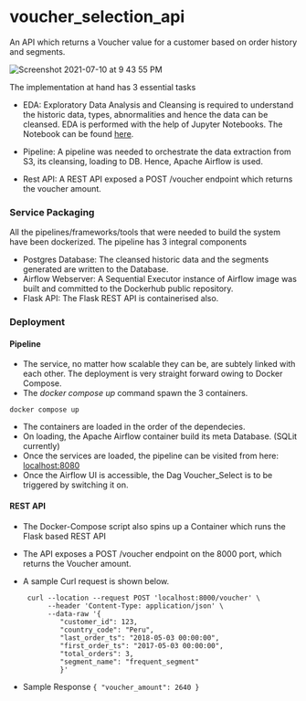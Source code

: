 # voucher_selection_api
An API which returns a Voucher value for a customer based on order history and segments.

![Screenshot 2021-07-10 at 9 43 55 PM](https://user-images.githubusercontent.com/9393761/125169504-26776600-e1c8-11eb-8bf1-626a07631d78.png)

The implementation at hand has 3 essential tasks
* EDA: Exploratory Data Analysis and Cleansing is required to understand the historic data, types, abnormalities and hence the data can be cleansed. 
       EDA is performed with the help of Jupyter Notebooks. The Notebook can be found [here](https://github.com/roshanzameer/voucher_selection_api/blob/main/notebooks/EDA.ipynb).
       
* Pipeline: A pipeline was needed to orchestrate the data extraction from S3, its cleansing, loading to DB. Hence, Apache Airflow is used. 
* Rest API: A REST API exposed a POST /voucher endpoint which returns the voucher amount. 

### Service Packaging

All the pipelines/frameworks/tools that were needed to build the system have been dockerized. The pipeline has 3 integral components
* Postgres Database: The cleansed historic data and the segments generated are written to the Database.
* Airflow Webserver: A Sequential Executor instance of Airflow image was built and committed to the Dockerhub public repository.
* Flask API: The Flask REST API is containerised also.


### Deployment

#### Pipeline

* The service, no matter how scalable they can be, are subtely linked with each other. The deployment is very straight forward owing to Docker Compose.
* The *docker compose up* command spawn the 3 containers. 
              
`docker compose up`
              
* The containers are loaded in the order of the dependecies. 
* On loading, the Apache Airflow container build its meta Database. (SQLit currently)
* Once the services are loaded, the pipeline can be visited from here: [localhost:8080](http://localhost:8080)
* Once the Airflow UI is accessible, the Dag Voucher_Select is to be triggered by switching it on.

#### REST API
* The Docker-Compose script also spins up a Container which runs the Flask based REST API
* The API exposes a POST /voucher endpoint on the 8000 port, which returns the Voucher amount.
* A sample Curl request is shown below.

       curl --location --request POST 'localhost:8000/voucher' \
            --header 'Content-Type: application/json' \
            --data-raw '{
               "customer_id": 123,
               "country_code": "Peru",
               "last_order_ts": "2018-05-03 00:00:00",
               "first_order_ts": "2017-05-03 00:00:00",
               "total_orders": 3,
               "segment_name": "frequent_segment"
               }'
* Sample Response
              `{
                  "voucher_amount": 2640
              }`      
             


           



